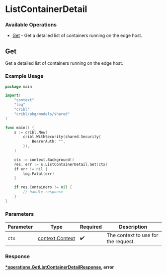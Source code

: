# ListContainerDetail

### Available Operations

* [Get](#get) - Get a detailed list of containers running on the edge host.

## Get

Get a detailed list of containers running on the edge host.

### Example Usage

```go
package main

import(
	"context"
	"log"
	"cribl"
	"cribl/pkg/models/shared"
)

func main() {
    s := cribl.New(
        cribl.WithSecurity(shared.Security{
            BearerAuth: "",
        }),
    )

    ctx := context.Background()
    res, err := s.ListContainerDetail.Get(ctx)
    if err != nil {
        log.Fatal(err)
    }

    if res.Containers != nil {
        // handle response
    }
}
```

### Parameters

| Parameter                                             | Type                                                  | Required                                              | Description                                           |
| ----------------------------------------------------- | ----------------------------------------------------- | ----------------------------------------------------- | ----------------------------------------------------- |
| `ctx`                                                 | [context.Context](https://pkg.go.dev/context#Context) | :heavy_check_mark:                                    | The context to use for the request.                   |


### Response

**[*operations.GetListContainerDetailResponse](../../models/operations/getlistcontainerdetailresponse.md), error**

